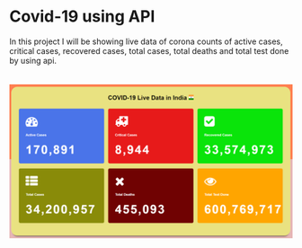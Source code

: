 # Covid-19 using API

In this project I will be showing live data of corona counts of active cases, critical cases, recovered cases, total cases, total deaths and total test done by using api.
<br>
<br>
<br>
<img src="Image.PNG" width="100%" height="79%">

